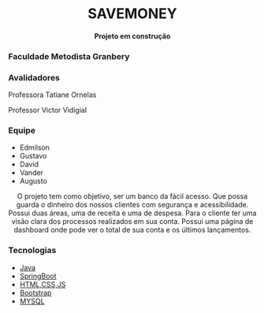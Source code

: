 
<h1 align="center">SAVEMONEY</h1>

<h4 align="center">Projeto em construção</h4>

<h3>Faculdade Metodista Granbery</h3>



<h3>Avalidadores</h3>
<p>Professora Tatiane Ornelas</p>
<p>Professor Victor Vidigial</p>

<h3>Equipe</h3>

<ul>
    <li>Edmilson</li>
    <li>Gustavo</li>
    <li>David</li>
    <li>Vander</li>
    <li>Augusto</li>
</ul>

<p align="center"> O projeto tem como objetivo, ser um banco da fácil acesso. Que possa guarda o dinheiro dos nossos clientes com segurança e acessibilidade. Possui duas áreas, uma de receita e uma de despesa. Para o cliente ter uma visão clara dos processos realizados em sua conta. Possui uma página de dashboard onde pode ver o total de sua conta e os últimos lançamentos.    </p>


<h3>Tecnologias</h3>

- [Java](https://www.java.com/pt-BR/download/help/java8_pt-br.html)
- [SpringBoot](https://spring.io/)
- [HTML,CSS,JS](https://www.w3schools.com/html/default.asp)
- [Bootstrap](https://getbootstrap.com/)
- [MYSQL](https://www.mysql.com/)


